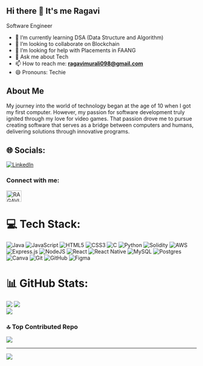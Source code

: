 ## Hi there 👋 It's me Ragavi

Software Engineer

- 🌱 I’m currently learning DSA (Data Structure and Algorithm)
- 👯 I’m looking to collaborate on Blockchain
- 🤔 I’m looking for help with Placements in FAANG
- 💬 Ask me about Tech
- 📫 How to reach me: **ragavimurali098@gmail.com**
- 😄 Pronouns: Techie

##  About Me

My journey into the world of technology began at the age of 10 when I got my first computer. However, my passion for software development truly ignited through my love for video games. That passion drove me to pursue creating software that serves as a bridge between computers and humans, delivering solutions through innovative programs.


## 🌐 Socials:
[![LinkedIn](https://img.shields.io/badge/LinkedIn-%230077B5.svg?logo=linkedin&logoColor=white)](https://linkedin.com/in/https://www.linkedin.com/in/ragavi-m-a9b58725b) 

<h3 align="left">Connect with me:</h3>
<p align="left">

<a href="https://leetcode.com/u/RAGAVI_MURALI/" target="blank"><img align="center" src="https://raw.githubusercontent.com/rahuldkjain/github-profile-readme-generator/master/src/images/icons/Social/leet-code.svg" alt="RAGAVI_MURALI" height="30" width="40" /></a>
</p>

# 💻 Tech Stack:
![Java](https://img.shields.io/badge/java-%23ED8B00.svg?style=for-the-badge&logo=openjdk&logoColor=white) ![JavaScript](https://img.shields.io/badge/javascript-%23323330.svg?style=for-the-badge&logo=javascript&logoColor=%23F7DF1E) ![HTML5](https://img.shields.io/badge/html5-%23E34F26.svg?style=for-the-badge&logo=html5&logoColor=white) ![CSS3](https://img.shields.io/badge/css3-%231572B6.svg?style=for-the-badge&logo=css3&logoColor=white) ![C](https://img.shields.io/badge/c-%2300599C.svg?style=for-the-badge&logo=c&logoColor=white) ![Python](https://img.shields.io/badge/python-3670A0?style=for-the-badge&logo=python&logoColor=ffdd54) ![Solidity](https://img.shields.io/badge/Solidity-%23363636.svg?style=for-the-badge&logo=solidity&logoColor=white) ![AWS](https://img.shields.io/badge/AWS-%23FF9900.svg?style=for-the-badge&logo=amazon-aws&logoColor=white) ![Express.js](https://img.shields.io/badge/express.js-%23404d59.svg?style=for-the-badge&logo=express&logoColor=%2361DAFB) ![NodeJS](https://img.shields.io/badge/node.js-6DA55F?style=for-the-badge&logo=node.js&logoColor=white) ![React](https://img.shields.io/badge/react-%2320232a.svg?style=for-the-badge&logo=react&logoColor=%2361DAFB) ![React Native](https://img.shields.io/badge/react_native-%2320232a.svg?style=for-the-badge&logo=react&logoColor=%2361DAFB) ![MySQL](https://img.shields.io/badge/mysql-4479A1.svg?style=for-the-badge&logo=mysql&logoColor=white) ![Postgres](https://img.shields.io/badge/postgres-%23316192.svg?style=for-the-badge&logo=postgresql&logoColor=white) ![Canva](https://img.shields.io/badge/Canva-%2300C4CC.svg?style=for-the-badge&logo=Canva&logoColor=white) ![Git](https://img.shields.io/badge/git-%23F05033.svg?style=for-the-badge&logo=git&logoColor=white) ![GitHub](https://img.shields.io/badge/github-%23121011.svg?style=for-the-badge&logo=github&logoColor=white) ![Figma](https://img.shields.io/badge/figma-%23F24E1E.svg?style=for-the-badge&logo=figma&logoColor=white)


# 📊 GitHub Stats:
![](https://github-readme-stats.vercel.app/api?username=ragavi-04&theme=swift&hide_border=false&include_all_commits=true&count_private=false)
![](https://github-readme-streak-stats.herokuapp.com/?user=ragavi-04&theme=swift&hide_border=false)<br/>
![](https://github-readme-stats.vercel.app/api/top-langs/?username=ragavi-04&theme=swift&hide_border=false&include_all_commits=true&count_private=false&layout=compact)

### 🔝 Top Contributed Repo
![](https://github-contributor-stats.vercel.app/api?username=ragavi-04&limit=5&theme=dark&combine_all_yearly_contributions=true)

---
[![](https://visitcount.itsvg.in/api?id=ragavi-04&icon=0&color=0)](https://visitcount.itsvg.in)

<!-- Proudly created with GPRM ( https://gprm.itsvg.in ) -->
